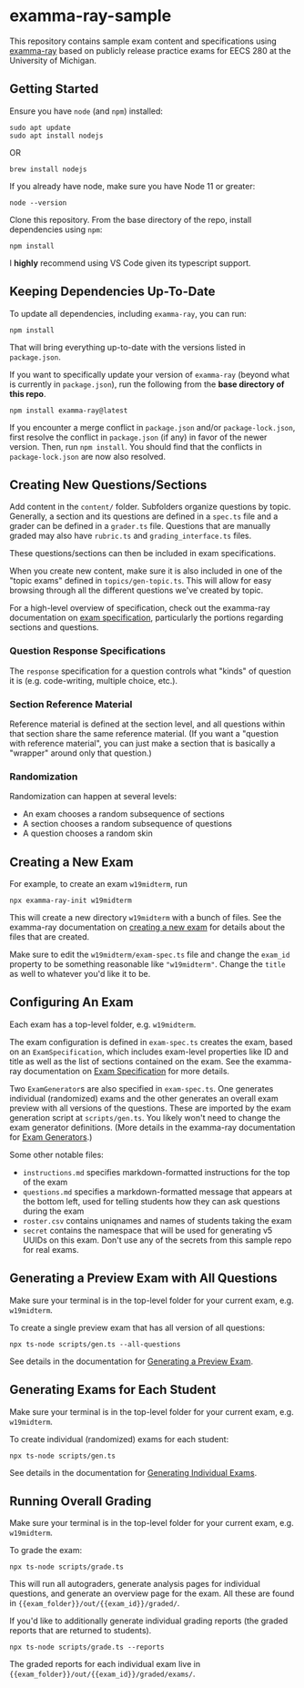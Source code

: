 # examma-ray-sample

This repository contains sample exam content and specifications using [examma-ray](https://github.com/jamesjuett/examma-ray) based on publicly release practice exams for EECS 280 at the University of Michigan.

## Getting Started

Ensure you have `node` (and `npm`) installed:

```console
sudo apt update
sudo apt install nodejs
```

OR

```console
brew install nodejs
```

If you already have node, make sure you have Node 11 or greater:

```console
node --version
```

Clone this repository. From the base directory of the repo, install dependencies using `npm`:

```console
npm install
```

I **highly** recommend using VS Code given its typescript support.

## Keeping Dependencies Up-To-Date

To update all dependencies, including `examma-ray`, you can run:

```console
npm install
```

That will bring everything up-to-date with the versions listed in `package.json`.

If you want to specifically update your version of `examma-ray` (beyond what is currently in `package.json`), run the following from the **base directory of this repo**.

```console
npm install examma-ray@latest
```

If you encounter a merge conflict in `package.json` and/or `package-lock.json`, first resolve the conflict in `package.json` (if any) in favor of the newer version. Then, run `npm install`. You should find that the conflicts in `package-lock.json` are now also resolved.

## Creating New Questions/Sections

Add content in the `content/` folder. Subfolders organize questions by topic. Generally, a section and its questions are defined in a `spec.ts` file and a grader can be defined in a `grader.ts` file. Questions that are manually graded may also have `rubric.ts` and `grading_interface.ts` files.

These questions/sections can then be included in exam specifications.

When you create new content, make sure it is also included in one of the "topic exams" defined in `topics/gen-topic.ts`. This will allow for easy browsing through all the different questions we've created by topic.

For a high-level overview of specification, check out the examma-ray documentation on [exam specification](https://jamesjuett.github.io/examma-ray/modules/core_exam_specification.html), particularly the portions regarding sections and questions.

### Question Response Specifications

The `response` specification for a question controls what "kinds" of question it is (e.g. code-writing, multiple choice, etc.).

### Section Reference Material

Reference material is defined at the section level, and all questions within that section share the same reference material. (If you want a "question with reference material", you can just make a section that is basically a "wrapper" around only that question.)

### Randomization

Randomization can happen at several levels:
- An exam chooses a random subsequence of sections
- A section chooses a random subsequence of questions
- A question chooses a random skin

## Creating a New Exam

For example, to create an exam `w19midterm`, run

```console
npx examma-ray-init w19midterm
```

This will create a new directory `w19midterm` with a bunch of files. See the examma-ray documentation on [creating a new exam](https://jamesjuett.github.io/examma-ray/#creating-a-new-exam) for details about the files that are created.

Make sure to edit the `w19midterm/exam-spec.ts` file and change the `exam_id` property to be something reasonable like `"w19midterm"`. Change the `title` as well to whatever you'd like it to be.

## Configuring An Exam

Each exam has a top-level folder, e.g. `w19midterm`.

The exam configuration is defined in `exam-spec.ts` creates the exam, based on an `ExamSpecification`, which includes exam-level properties like ID and title as well as the list of sections contained on the exam. See the examma-ray documentation on [Exam Specification](https://jamesjuett.github.io/examma-ray/modules/core_exam_specification.html) for more details.

Two `ExamGenerator`s are also specified in `exam-spec.ts`. One generates individual (randomized) exams and the other generates an overall exam preview with all versions of the questions. These are imported by the exam generation script at `scripts/gen.ts`. You likely won't need to change the exam generator definitions. (More details in the examma-ray documentation for [Exam Generators](https://jamesjuett.github.io/examma-ray/modules/ExamGenerator.html).)

Some other notable files:
- `instructions.md` specifies markdown-formatted instructions for the top of the exam
- `questions.md` specifies a markdown-formatted message that appears at the bottom left, used for telling students how they can ask questions during the exam
- `roster.csv` contains uniqnames and names of students taking the exam
- `secret` contains the namespace that will be used for generating v5 UUIDs on this exam. Don't use any of the secrets from this sample repo for real exams.

## Generating a Preview Exam with All Questions

Make sure your terminal is in the top-level folder for your current exam, e.g. `w19midterm`.

To create a single preview exam that has all version of all questions:

```console
npx ts-node scripts/gen.ts --all-questions
```

See details in the documentation for [Generating a Preview Exam](https://jamesjuett.github.io/examma-ray/#generating-a-preview-exam-with-all-possible-questions).

## Generating Exams for Each Student

Make sure your terminal is in the top-level folder for your current exam, e.g. `w19midterm`.

To create individual (randomized) exams for each student:

```console
npx ts-node scripts/gen.ts
```

See details in the documentation for [Generating Individual Exams](https://jamesjuett.github.io/examma-ray/#generating-individual-exams).


## Running Overall Grading

Make sure your terminal is in the top-level folder for your current exam, e.g. `w19midterm`.

To grade the exam:

```console
npx ts-node scripts/grade.ts
```

This will run all autograders, generate analysis pages for individual questions, and generate an overview page for the exam. All these are found in `{{exam_folder}}/out/{{exam_id}}/graded/`.

If you'd like to additionally generate individual grading reports (the graded reports that are returned to students).

```console
npx ts-node scripts/grade.ts --reports
```

The graded reports for each individual exam live in `{{exam_folder}}/out/{{exam_id}}/graded/exams/`.